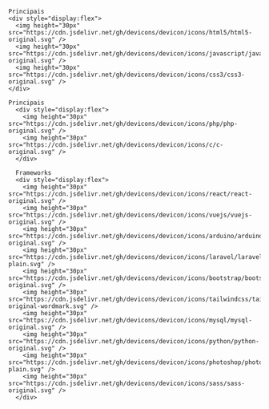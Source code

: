 
    Principais 
    <div style="display:flex">
      <img height="30px" src="https://cdn.jsdelivr.net/gh/devicons/devicon/icons/html5/html5-original.svg" />
      <img height="30px" src="https://cdn.jsdelivr.net/gh/devicons/devicon/icons/javascript/javascript-original.svg" />
      <img height="30px" src="https://cdn.jsdelivr.net/gh/devicons/devicon/icons/css3/css3-original.svg" />
    </div>

    Principais 
      <div style="display:flex">
        <img height="30px" src="https://cdn.jsdelivr.net/gh/devicons/devicon/icons/php/php-original.svg" />
        <img height="30px" src="https://cdn.jsdelivr.net/gh/devicons/devicon/icons/c/c-original.svg" />
      </div>
      
      Frameworks 
      <div style="display:flex">
        <img height="30px" src="https://cdn.jsdelivr.net/gh/devicons/devicon/icons/react/react-original.svg" />
        <img height="30px" src="https://cdn.jsdelivr.net/gh/devicons/devicon/icons/vuejs/vuejs-original.svg" />
        <img height="30px" src="https://cdn.jsdelivr.net/gh/devicons/devicon/icons/arduino/arduino-original.svg" />
        <img height="30px" src="https://cdn.jsdelivr.net/gh/devicons/devicon/icons/laravel/laravel-plain.svg" />
        <img height="30px" src="https://cdn.jsdelivr.net/gh/devicons/devicon/icons/bootstrap/bootstrap-original.svg" />
        <img height="30px" src="https://cdn.jsdelivr.net/gh/devicons/devicon/icons/tailwindcss/tailwindcss-original-wordmark.svg" />
        <img height="30px" src="https://cdn.jsdelivr.net/gh/devicons/devicon/icons/mysql/mysql-original.svg" />
        <img height="30px" src="https://cdn.jsdelivr.net/gh/devicons/devicon/icons/python/python-original.svg" />
        <img height="30px" src="https://cdn.jsdelivr.net/gh/devicons/devicon/icons/photoshop/photoshop-plain.svg" />
        <img height="30px" src="https://cdn.jsdelivr.net/gh/devicons/devicon/icons/sass/sass-original.svg" />
      </div>
